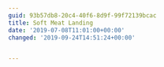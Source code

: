 ```yaml
---
guid: 93b57db8-20c4-40f6-8d9f-99f72139bcac
title: Soft Meat Landing
date: '2019-07-08T11:01:00+00:00'
changed: '2019-09-24T14:51:24+00:00'


---
```


